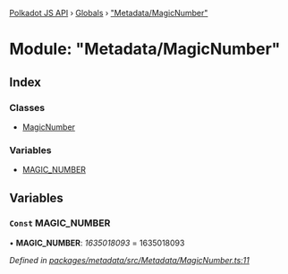[Polkadot JS API](../README.md) › [Globals](../globals.md) › ["Metadata/MagicNumber"](_metadata_magicnumber_.md)

# Module: "Metadata/MagicNumber"

## Index

### Classes

* [MagicNumber](../classes/_metadata_magicnumber_.magicnumber.md)

### Variables

* [MAGIC_NUMBER](_metadata_magicnumber_.md#const-magic_number)

## Variables

### `Const` MAGIC_NUMBER

• **MAGIC_NUMBER**: *1635018093* = 1635018093

*Defined in [packages/metadata/src/Metadata/MagicNumber.ts:11](https://github.com/polkadot-js/api/blob/165179ebf2/packages/metadata/src/Metadata/MagicNumber.ts#L11)*
